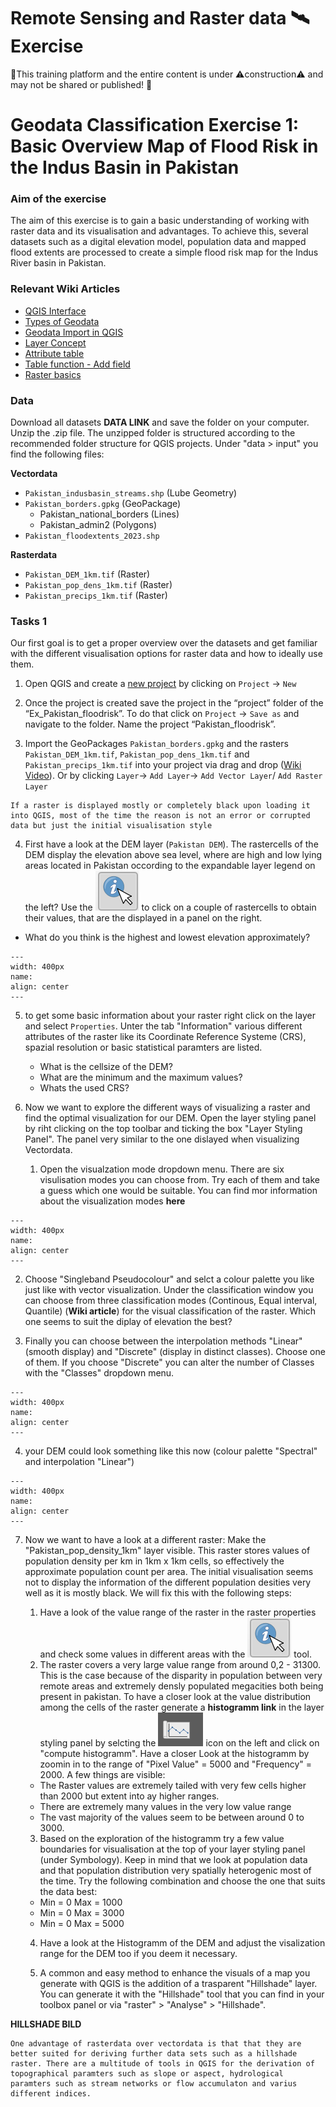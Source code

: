 # Remote Sensing and Raster data 🛰️ Exercise

🚧This training platform and the entire content is under ⚠️construction⚠️ and may not be shared or published! 🚧


# Geodata Classification Exercise 1: Basic Overview Map of Flood Risk in the Indus Basin in Pakistan

### Aim of the exercise
The aim of this exercise is to gain a basic understanding of working with raster data and its visualisation and advantages. To achieve this, several datasets such as a digital elevation model, population data and mapped flood extents are processed to create a simple flood risk map for the Indus River basin in Pakistan.

### Relevant Wiki Articles

* [QGIS Interface](https://giscience.github.io/gis-training-resource-center/content/Wiki/en_qgis_interface_wiki.html)
* [Types of Geodata](https://giscience.github.io/gis-training-resource-center/content/Wiki/en_qgis_geodata_types_wiki.html)
* [Geodata Import in QGIS](https://giscience.github.io/gis-training-resource-center/content/Wiki/en_qgis_import_geodata_wiki.html)
* [Layer Concept](https://giscience.github.io/gis-training-resource-center/content/Wiki/en_qgis_layer_concept_wiki.html)
* [Attribute table](https://giscience.github.io/gis-training-resource-center/content/Wiki/en_qgis_attribute_table_wiki.html)
* [Table function - Add field](https://giscience.github.io/gis-training-resource-center/content/Wiki/en_qgis_table_functions_wiki.html#add-field)
* [Raster basics](https://giscience.github.io/gis-training-resource-center/content/Wiki/en_qgis_raster_basic_wiki.md)


### Data
Download all datasets **DATA LINK** and save the folder on your computer. Unzip the .zip file. The unzipped folder is structured according to the recommended folder structure for QGIS projects. Under "data > input" you find the following files:

**Vectordata**
- `Pakistan_indusbasin_streams.shp` (Lube Geometry)
- `Pakistan_borders.gpkg` (GeoPackage)
    - Pakistan_national_borders (Lines)
    - Pakistan_admin2 (Polygons)
- `Pakistan_floodextents_2023.shp`

**Rasterdata**
- `Pakistan_DEM_1km.tif` (Raster)
- `Pakistan_pop_dens_1km.tif` (Raster)
- `Pakistan_precips_1km.tif` (Raster)


### Tasks 1
Our first goal is to get a proper overview over the datasets and get familiar with the different visualisation options for raster data and how to ideally use them.

1. Open QGIS and create a [new project](https://giscience.github.io/gis-training-resource-center/content/Wiki/en_qgis_projects_folder_structure_wiki.html#step-by-step-setting-up-a-new-qgis-project-from-scratch) by clicking on `Project` -> `New`

2. Once the project is created save the project in the “project” folder of the “Ex_Pakistan_floodrisk”. To do that click on `Project` -> `Save as` and navigate to the folder. Name the project “Pakistan_floodrisk”.

3. Import the GeoPackages `Pakistan_borders.gpkg` and the rasters `Pakistan_DEM_1km.tif`, `Pakistan_pop_dens_1km.tif` and `Pakistan_precips_1km.tif` into your project via drag and drop ([Wiki Video](https://giscience.github.io/gis-training-resource-center/content/Wiki/en_qgis_import_geodata_wiki.html#open-vector-data-via-drag-and-drop)). 
Or by clicking `Layer`-> `Add Layer`-> `Add Vector Layer`/ `Add Raster Layer`

```{Attention}
If a raster is displayed mostly or completely black upon loading it into QGIS, most of the time the reason is not an error or corrupted data but just the initial visualisation style
```

4. First have a look at the DEM layer (`Pakistan DEM`). The rastercells of the DEM display the elevation above sea level, where are high and low lying areas located in Pakistan occording to the expandable layer legend on the left? Use the ![](/fig/mod8_ex1_informationtool.png) to click on a couple of rastercells to obtain their values, that are the displayed in a panel on the right. 
 - What do you think is the highest and lowest elevation approximately?

 ```{figure} /fig/mod8_ex1_informationpanel.png
---
width: 400px
name: 
align: center
---
```


5. to get some basic information about your raster right click on the layer and select  `Properties`. Unter the tab "Information" various different attributes of the raster like its Coordinate Reference Systeme (CRS), spazial resolution or basic statistical paramters are listed. 
    - What is the cellsize of the DEM?
    - What are the minimum and the maximum values?
    - Whats the used CRS?

6. Now we want to explore the different ways of visualizing a raster and find the optimal visualization for our DEM. Open the layer styling panel by riht clicking on the top toolbar and ticking the box "Layer Styling Panel". The panel very similar to the one dislayed when visualizing Vectordata.
    1. Open the visualzation mode dropdown menu. There are six visulisation modes you can choose from. Try each of them and take a guess which one would be suitable. You can find mor information about the visualization modes **here**

```{figure} /fig/mod8_ex1_visualisationmodes.png
---
width: 400px
name: 
align: center
---
```

2. Choose "Singleband Pseudocolour" and selct a colour palette you like just like with vector visualization. Under the classification window you can choose from three classification modes (Continous, Equal interval, Quantile) (**Wiki article**) for the visual classification of the raster. Which one seems to suit the diplay of elevation the best?

3. Finally you can choose between the interpolation methods "Linear" (smooth display) and "Discrete" (display in distinct classes). Choose one of them. If you choose "Discrete" you can alter the number of Classes with the "Classes" dropdown menu.


 ```{figure} /fig/mod8_ex1_symbologypanel.png
---
width: 400px
name: 
align: center
---
```

4. your DEM could look something like this now (colour palette "Spectral" and interpolation "Linear")

 ```{figure} /fig/mod8_ex1_deml.png
---
width: 400px
name: 
align: center
---
```

7. Now we want to have a look at a different raster: Make the "Pakistan_pop_density_1km" layer visible. This raster stores values of population density per km in 1km x 1km cells, so effectively the approximate population count per area. The initial visualisation seems not to display the information of the different population desities very well as it is mostly black. We will fix this with the following steps:
    1. Have a look of the value range of the raster in the raster properties and check some values in different areas with the ![](/fig/mod8_ex1_informationtool.png) tool. 
    2. The raster covers a very large value range from around 0,2 - 31300. This is the case because of the disparity in population between very remote areas and extremely densly populated megacities both being present in pakistan. To have a closer look at the value distribution among the cells of the raster generate a **histogramm link** in the layer styling panel by selcting the ![](/fig/mod8_ex1_histogrammicon.png) icon on the left and click on "compute histogramm". Have a closer Look at the histogramm by zoomin in to the range of "Pixel Value" = 5000 and "Frequency" = 2000. A few things are visible:
      - The Raster values are extremely tailed with very few cells higher than 2000 but extent into ay higher ranges.
      - There are extremely many values in the very low value range
      - The vast majority of the values seem to be between around 0 to 3000.

    3. Based on the exploration of the histogramm try a few value boundaries for visualisation at the top of your layer styling panel (under Symbology). Keep in mind that we look at population data and that population distribution very spatially heterogenic most of the time. Try the following combination and choose the one that suits the data best:
      - Min = 0    Max = 1000
      - Min = 0    Max = 3000
      - Min = 0    Max = 5000

    4. Have a look at the Histogramm of the DEM and adjust the visalization range for the DEM too if you deem it necessary.

    8. A common and easy method to enhance the visuals of a map you generate with QGIS is the addition of a trasparent "Hillshade" layer. You can generate it with the "Hillshade" tool that you can find in your toolbox panel or via "raster" > "Analyse" > "Hillshade". 

**HILLSHADE BILD**


```{Note}
One advantage of rasterdata over vectordata is that that they are better suited for deriving further data sets such as a hillshade raster. There are a multitude of tools in QGIS for the derivation of topographical paramters such as slope or aspect, hydrological paramters such as stream networks or flow accumulaton and varius different indices.
```
